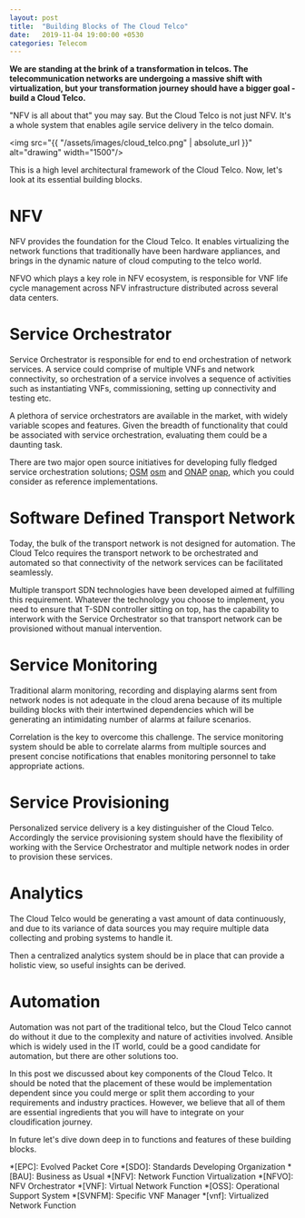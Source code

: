 ```yaml
---
layout: post
title:  "Building Blocks of The Cloud Telco"
date:   2019-11-04 19:00:00 +0530
categories: Telecom
---
```


**We are standing at the brink of a transformation in telcos. The telecommunication networks are undergoing a massive shift with virtualization, but your transformation journey should have a bigger goal - build a Cloud Telco.**

"NFV is all about that" you may say. But the Cloud Telco is not just NFV. It's a whole system that enables agile service delivery in the telco domain. 

<img src="{{ "/assets/images/cloud_telco.png" | absolute_url }}" alt="drawing" width="1500"/>

This is a high level architectural framework of the Cloud Telco. Now, let's look at its essential building blocks.

# NFV

NFV provides the foundation for the Cloud Telco. It enables virtualizing the network functions that traditionally have been hardware appliances, and brings in the dynamic nature of cloud computing to the telco world.

NFVO which plays a key role in NFV ecosystem, is responsible for VNF life cycle management across NFV infrastructure distributed across several data centers. 

# Service Orchestrator

Service Orchestrator is responsible for end to end orchestration of network services. A service could comprise of multiple VNFs and network connectivity, so orchestration of a service involves a sequence of activities such as instantiating VNFs, commissioning, setting up connectivity and testing etc.

A plethora of service orchestrators are available in the market, with widely variable scopes and features. Given the breadth of functionality that could be associated with service orchestration, evaluating them could be a daunting task. 

There are two major open source initiatives for developing fully fledged service orchestration solutions; [OSM] [osm] and [ONAP] [onap], which you could consider as reference implementations.

# Software Defined Transport Network

Today, the bulk of the transport network is not designed for automation. The Cloud Telco requires the transport network to be orchestrated and automated so that connectivity of the network services can be facilitated seamlessly.

Multiple transport SDN technologies have been developed aimed at fulfilling this requirement. Whatever the technology you choose to implement, you need to ensure that T-SDN controller sitting on top, has the capability to interwork with the Service Orchestrator so that transport network can be  provisioned without manual intervention.

# Service Monitoring

Traditional alarm monitoring, recording and displaying alarms sent from network nodes is not adequate in the cloud arena because of its multiple building blocks with their intertwined dependencies which will be generating an intimidating number of alarms at failure scenarios.

Correlation is the key to overcome this challenge. The service monitoring system should be able to correlate alarms from multiple sources and present concise notifications that enables monitoring personnel to take appropriate actions.

# Service Provisioning

Personalized service delivery is a key distinguisher of the Cloud Telco. Accordingly the service provisioning system should have the flexibility of working with the Service Orchestrator and multiple network nodes in order to provision these services. 

# Analytics

The Cloud Telco would be generating a vast amount of data continuously, and due to its variance of data sources you may require multiple data collecting and probing systems to handle it.

Then a centralized analytics system should be in place that can provide a holistic view, so useful insights can be derived.

# Automation

Automation was not part of the traditional telco, but the Cloud Telco cannot do without it due to the complexity and nature of activities involved. Ansible which is widely used in the IT world, could be a good candidate for automation, but there are other solutions too.

In this post we discussed about key components of the Cloud Telco. It should be noted that the placement of these would be implementation dependent since you could merge or split them according to your requirements and industry practices. However, we believe that all of them are essential ingredients that you will have to integrate on your cloudification journey.

In future let's dive down deep in to functions and features of these building blocks.


[osm]: https://osm.etsi.org/
[onap]: https://www.onap.org/

*[EPC]: Evolved Packet Core
*[SDO]: Standards Developing Organization
*[BAU]: Business as Usual
*[NFV]: Network Function Virtualization
*[NFVO]: NFV Orchestrator
*[VNF]: Virtual Network Function
*[OSS]: Operational Support System
*[SVNFM]: Specific VNF Manager
*[vnf]: Virtualized Network Function
